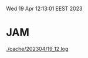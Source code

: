 Wed 19 Apr 12:13:01 EEST 2023
# JAM
<a href='./cache/202304/19_12.log'>./cache/202304/19_12.log</a>
